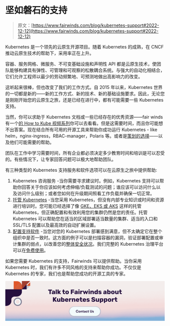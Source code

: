 # 坚如磐石的支持

> 原文：[https://www.fairwinds.com/blog/kubernetes-support#2022-12-12](https://www.fairwinds.com/blog/kubernetes-support#2022-12-12)

 Kubernetes 是一个领先的云原生开源项目。随着 Kubernetes 的成熟，在 CNCF 推动云原生技术的帮助下，采用率正在上升。

容器、服务网格、微服务、不可变基础设施和声明性 API 都是云原生技术，使团队能够构建具有弹性、可管理和可观察的松散耦合系统。与强大的自动化相结合，它们允许工程师以最少的劳动频繁地、可预测地做出高影响力的改变。

这听起来很棒，但也改变了我们的工作方式。自 2015 年以来，Kubernetes 世界的一切都是新的——新的工作方式、新的技术、新的基础设施要求。因此，无论您是刚刚开始您的云原生之旅，还是已经在进行中，都有可能需要一些 Kubernetes 支持。

当然，你可以求助于 Kubernetes 文档或一些已经存在的优秀资源——fair winds 有一个[的 How to Kube 视频系列](https://www.youtube.com/playlist?list=PLC6M23w-Wn5mk7EAiJGSNHTvR4kCydB1y)你可以去看看。但是这需要时间，而且你可能想不出答案。现在结合所有可用的开源工具来帮助你成功运行 Kubernetes - like helm，nginx-ingress，RBAC-manager，Polaris 等。或者是[策划的选择](https://www.fairwinds.com/blog/most-helpful-kubernetes-open-source-projects)——以及他们可能需要的帮助。

团队在工作中学习需要时间，所有企业都必须决定多少教育时间和培训是可以忍受的。有些情况下，让专家回答问题可以极大地帮助团队。

有三种类型的 Kubernetes 支持服务和软件选项可以在云原生之旅中提供帮助:

1.  Kubernetes 咨询服务 -当你需要寻求建议时。例如，Kubernetes 支持可以帮助你回答关于你应该如何考虑伸缩/负载测试的问题；谁应该可以访问什么以及访问什么级别；或者您如何在升级期间照看工作负载并确保一切正常。
2.  [托管 Kubernetes](https://www.fairwinds.com/clusterops) -当您采用 Kubernetes，但没有内部专业知识或时间和资源进行培训时。您可能已经选择了像 [GKE、EKS 或 AKS](https://www.fairwinds.com/what-fairwinds-adds-to-kubernetes-engines-eks-gke-aks) 这样的托管 Kubernetes，但正确配置和有效利用您的集群仍然是您的责任。托管 Kubernetes 可以帮助您在适当的区域部署适当数量的集群、适当的入口和 SSL/TLS 配置以及最高效的自动扩展设置。
3.  [配置支持软件](https://www.fairwinds.com/insights) -当您对您的 Kubernetes 部署感到满意，但不太确定它在整个组织中是否一致时。这方面的例子可以是扫描容器的漏洞，验证部署配置或审计集群的弱点，以改善您的[整体安全状况](https://www.fairwinds.com/insights)。我们完整的 Kubernetes 治理平台可以在[免费使用](/coming-soon)。

如果您需要 Kubernetes 的支持，Fairwinds 可以提供帮助。当你采用 Kubernetes 时，我们有许多不同风格的支持来帮助你成功。不仅仅是 Kubernetes 的专家，我们也是帮助您成功的开源工具的专家。

[![Talk to Fairwinds about Kubernetes Support](img/323dda3c23cc300055cb363a95ef94a4.png)](https://cta-redirect.hubspot.com/cta/redirect/2184645/cf61f9fe-6e3d-4fcd-95ab-b6f30403dfc9)